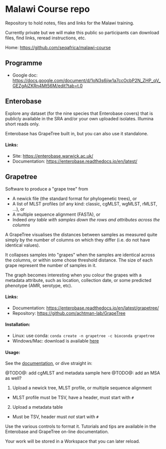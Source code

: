 # Malawi Course repo

Repository to hold notes, files and links for the Malawi training.

Currently private but we will make this public so participants can download files,
find links, reread instructions, etc.

Home: <https://github.com/seqafrica/malawi-course>


## Programme

 * Google doc: <https://docs.google.com/document/d/1oN3s6jiw1a7ccOcbP2N_ZHP_qV_GEZgAjZKRn4Mt56M/edit?tab=t.0>




## Enterobase

Explore any dataset (for the nine species that Enterobase covers) that is publicly
available in the SRA and/or your own uploaded isolates.  Illumina short reads only.

Enterobase has GrapeTree built in, but you can also use it standalone.

#### Links:

 * Site: <https://enterobase.warwick.ac.uk/>
 * Documentation: <https://enterobase.readthedocs.io/en/latest/>


## Grapetree

Software to produce a "grape tree" from

 - A newick file (the standard format for phylogenetic trees), or
 - A list of MLST profiles (of any kind: classic, cgMLST, wgMLST, rMLST, ...), or
 - A multiple sequence alignment (FASTA), or
 - Indeed _any table with samples down the rows and attributes across the columns_

A GrapeTree visualises the distances between samples as measured quite simply by
the number of columns on which they differ (i.e. do not have identical values).

It collapses samples into "grapes" when the samples are identical across the columns,
or within some chose threshold distance.  The size of each grape represent the number
of samples in it.

The graph becomes interesting when you colour the grapes with a metadata attribute,
such as location, collection date, or some predicted phenotype (AMR, serotype, etc).

#### Links:

 * Documentation: <https://enterobase.readthedocs.io/en/latest/grapetree/>
 * Repository: <https://github.com/achtman-lab/GrapeTree>

#### Installation:

 * Linux: use conda: `conda create -n grapetree -c bioconda grapetree`
 * Windows/Mac: download is available [here](https://github.com/achtman-lab/GrapeTree/releases)

#### Usage:

See the [documentation](https://enterobase.readthedocs.io/en/latest/grapetree/),
or dive straight in:

@TODO@: add cgMLST and metadata sample here
@TODO@: add an MSA as well?

 1. Upload a newick tree, MLST profile, or multiple sequence alignment
   - MLST profile must be TSV, have a header, must start with `#`

 2. Upload a metadata table
   - Must be TSV, header must _not_ start with `#`

Use the various controls to format it.  Tutorials and tips are available in the
Enterobase and GrapeTree on-line documentation.

Your work will be stored in a Workspace that you can later reload.
